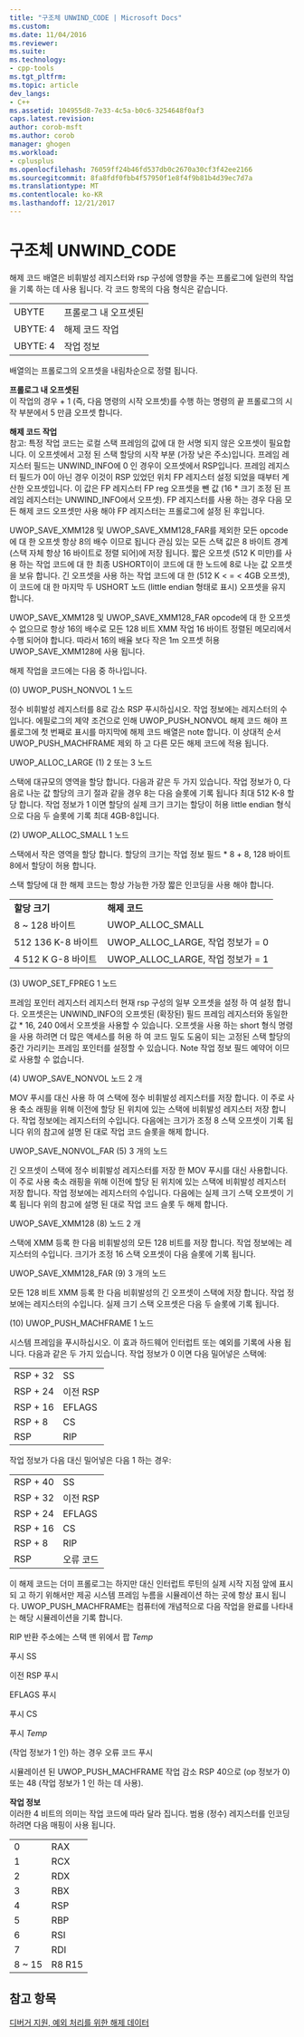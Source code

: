 ```yaml
---
title: "구조체 UNWIND_CODE | Microsoft Docs"
ms.custom: 
ms.date: 11/04/2016
ms.reviewer: 
ms.suite: 
ms.technology:
- cpp-tools
ms.tgt_pltfrm: 
ms.topic: article
dev_langs:
- C++
ms.assetid: 104955d8-7e33-4c5a-b0c6-3254648f0af3
caps.latest.revision: 
author: corob-msft
ms.author: corob
manager: ghogen
ms.workload:
- cplusplus
ms.openlocfilehash: 76059ff24b46fd537db0c2670a30cf3f42ee2166
ms.sourcegitcommit: 8fa8fdf0fbb4f57950f1e8f4f9b81b4d39ec7d7a
ms.translationtype: MT
ms.contentlocale: ko-KR
ms.lasthandoff: 12/21/2017
---
```

# <a name="struct-unwindcode"></a>구조체 UNWIND_CODE
해제 코드 배열은 비휘발성 레지스터와 rsp 구성에 영향을 주는 프롤로그에 일련의 작업을 기록 하는 데 사용 됩니다. 각 코드 항목의 다음 형식은 같습니다.  
  
|||  
|-|-|  
|UBYTE|프롤로그 내 오프셋된|  
|UBYTE: 4|해제 코드 작업|  
|UBYTE: 4|작업 정보|  
  
 배열의는 프롤로그의 오프셋을 내림차순으로 정렬 됩니다.  
  
 **프롤로그 내 오프셋된**  
 이 작업의 경우 + 1 (즉, 다음 명령의 시작 오프셋)를 수행 하는 명령의 끝 프롤로그의 시작 부분에서 5 만큼 오프셋 합니다.  
  
 **해제 코드 작업**  
 참고: 특정 작업 코드는 로컬 스택 프레임의 값에 대 한 서명 되지 않은 오프셋이 필요합니다. 이 오프셋에서 고정 된 스택 할당의 시작 부분 (가장 낮은 주소)입니다. 프레임 레지스터 필드는 UNWIND_INFO에 0 인 경우이 오프셋에서 RSP입니다. 프레임 레지스터 필드가 0이 아닌 경우 이것이 RSP 있었던 위치 FP 레지스터 설정 되었을 때부터 계산한 오프셋입니다. 이 값은 FP 레지스터 FP reg 오프셋을 뺀 값 (16 * 크기 조정 된 프레임 레지스터는 UNWIND_INFO에서 오프셋). FP 레지스터를 사용 하는 경우 다음 모든 해제 코드 오프셋만 사용 해야 FP 레지스터는 프롤로그에 설정 된 후입니다.  
  
 UWOP_SAVE_XMM128 및 UWOP_SAVE_XMM128_FAR를 제외한 모든 opcode에 대 한 오프셋 항상 8의 배수 이므로 됩니다 관심 있는 모든 스택 값은 8 바이트 경계 (스택 자체 항상 16 바이트로 정렬 되어)에 저장 됩니다. 짧은 오프셋 (512 K 미만)를 사용 하는 작업 코드에 대 한 최종 USHORT이이 코드에 대 한 노드에 8로 나눈 값 오프셋을 보유 합니다. 긴 오프셋을 사용 하는 작업 코드에 대 한 (512 K < = < 4GB 오프셋),이 코드에 대 한 마지막 두 USHORT 노드 (little endian 형태로 표시) 오프셋을 유지 합니다.  
  
 UWOP_SAVE_XMM128 및 UWOP_SAVE_XMM128_FAR opcode에 대 한 오프셋 수 없으므로 항상 16의 배수로 모든 128 비트 XMM 작업 16 바이트 정렬된 메모리에서 수행 되어야 합니다. 따라서 16의 배율 보다 작은 1m 오프셋 허용 UWOP_SAVE_XMM128에 사용 됩니다.  
  
 해제 작업을 코드에는 다음 중 하나입니다.  
  
 (0) UWOP_PUSH_NONVOL 1 노드  
  
 정수 비휘발성 레지스터를 8로 감소 RSP 푸시하십시오. 작업 정보에는 레지스터의 수입니다. 에필로그의 제약 조건으로 인해 UWOP_PUSH_NONVOL 해제 코드 해야 프롤로그에 첫 번째로 표시를 마지막에 해제 코드 배열은 note 합니다. 이 상대적 순서 UWOP_PUSH_MACHFRAME 제외 하 고 다른 모든 해제 코드에 적용 됩니다.  
  
 UWOP_ALLOC_LARGE (1) 2 또는 3 노드  
  
 스택에 대규모의 영역을 할당 합니다. 다음과 같은 두 가지 있습니다. 작업 정보가 0, 다음로 나눈 값 할당의 크기 절과 같을 경우 8는 다음 슬롯에 기록 됩니다 최대 512 K-8 할당 합니다. 작업 정보가 1 이면 할당의 실제 크기 크기는 할당이 허용 little endian 형식으로 다음 두 슬롯에 기록 최대 4GB-8입니다.  
  
 (2) UWOP_ALLOC_SMALL 1 노드  
  
 스택에서 작은 영역을 할당 합니다. 할당의 크기는 작업 정보 필드 * 8 + 8, 128 바이트 8에서 할당이 허용 합니다.  
  
 스택 할당에 대 한 해제 코드는 항상 가능한 가장 짧은 인코딩을 사용 해야 합니다.  
  
|||  
|-|-|  
|**할당 크기**|**해제 코드**|  
|8 ~ 128 바이트|UWOP_ALLOC_SMALL|  
|512 136 K-8 바이트|UWOP_ALLOC_LARGE, 작업 정보가 = 0|  
|4 512 K G-8 바이트|UWOP_ALLOC_LARGE, 작업 정보가 = 1|  
  
 (3) UWOP_SET_FPREG 1 노드  
  
 프레임 포인터 레지스터 레지스터 현재 rsp 구성의 일부 오프셋을 설정 하 여 설정 합니다. 오프셋은는 UNWIND_INFO의 오프셋된 (확장된) 필드 프레임 레지스터와 동일한 값 * 16, 240 0에서 오프셋을 사용할 수 있습니다. 오프셋을 사용 하는 short 형식 명령을 사용 하려면 더 많은 액세스를 허용 하 여 코드 밀도 도움이 되는 고정된 스택 할당의 중간 가리키는 프레임 포인터를 설정할 수 있습니다. Note 작업 정보 필드 예약어 이므로 사용할 수 없습니다.  
  
 (4) UWOP_SAVE_NONVOL 노드 2 개  
  
 MOV 푸시를 대신 사용 하 여 스택에 정수 비휘발성 레지스터를 저장 합니다. 이 주로 사용 축소 래핑을 위해 이전에 할당 된 위치에 있는 스택에 비휘발성 레지스터 저장 합니다. 작업 정보에는 레지스터의 수입니다. 다음에는 크기가 조정 8 스택 오프셋이 기록 됩니다 위의 참고에 설명 된 대로 작업 코드 슬롯을 해제 합니다.  
  
 UWOP_SAVE_NONVOL_FAR (5) 3 개의 노드  
  
 긴 오프셋이 스택에 정수 비휘발성 레지스터를 저장 한 MOV 푸시를 대신 사용합니다. 이 주로 사용 축소 래핑을 위해 이전에 할당 된 위치에 있는 스택에 비휘발성 레지스터 저장 합니다. 작업 정보에는 레지스터의 수입니다. 다음에는 실제 크기 스택 오프셋이 기록 됩니다 위의 참고에 설명 된 대로 작업 코드 슬롯 두 해제 합니다.  
  
 UWOP_SAVE_XMM128 (8) 노드 2 개  
  
 스택에 XMM 등록 한 다음 비휘발성의 모든 128 비트를 저장 합니다. 작업 정보에는 레지스터의 수입니다. 크기가 조정 16 스택 오프셋이 다음 슬롯에 기록 됩니다.  
  
 UWOP_SAVE_XMM128_FAR (9) 3 개의 노드  
  
 모든 128 비트 XMM 등록 한 다음 비휘발성의 긴 오프셋이 스택에 저장 합니다. 작업 정보에는 레지스터의 수입니다. 실제 크기 스택 오프셋은 다음 두 슬롯에 기록 됩니다.  
  
 (10) UWOP_PUSH_MACHFRAME 1 노드  
  
 시스템 프레임을 푸시하십시오.  이 효과 하드웨어 인터럽트 또는 예외를 기록에 사용 됩니다. 다음과 같은 두 가지 있습니다. 작업 정보가 0 이면 다음 밀어넣은 스택에:  
  
|||  
|-|-|  
|RSP + 32|SS|  
|RSP + 24|이전 RSP|  
|RSP + 16|EFLAGS|  
|RSP + 8|CS|  
|RSP|RIP|  
  
 작업 정보가 다음 대신 밀어넣은 다음 1 하는 경우:  
  
|||  
|-|-|  
|RSP + 40|SS|  
|RSP + 32|이전 RSP|  
|RSP + 24|EFLAGS|  
|RSP + 16|CS|  
|RSP + 8|RIP|  
|RSP|오류 코드|  
  
 이 해제 코드는 더미 프롤로그는 하지만 대신 인터럽트 루틴의 실제 시작 지점 앞에 표시 되 고 하기 위해서만 제공 시스템 프레임 누름을 시뮬레이션 하는 곳에 항상 표시 됩니다. UWOP_PUSH_MACHFRAME는 컴퓨터에 개념적으로 다음 작업을 완료를 나타내는 해당 시뮬레이션을 기록 합니다.  
  
 RIP 반환 주소에는 스택 맨 위에서 팝 *Temp*  
  
 푸시 SS  
  
 이전 RSP 푸시  
  
 EFLAGS 푸시  
  
 푸시 CS  
  
 푸시 *Temp*  
  
 (작업 정보가 1 인) 하는 경우 오류 코드 푸시  
  
 시뮬레이션 된 UWOP_PUSH_MACHFRAME 작업 감소 RSP 40으로 (op 정보가 0) 또는 48 (작업 정보가 1 인 하는 데 사용).  
  
 **작업 정보**  
 이러한 4 비트의 의미는 작업 코드에 따라 달라 집니다. 범용 (정수) 레지스터를 인코딩하려면 다음 매핑이 사용 됩니다.  
  
|||  
|-|-|  
|0|RAX|  
|1|RCX|  
|2|RDX|  
|3|RBX|  
|4|RSP|  
|5|RBP|  
|6|RSI|  
|7|RDI|  
|8 ~ 15|R8 R15|  
  
## <a name="see-also"></a>참고 항목  
 [디버거 지원, 예외 처리를 위한 해제 데이터](../build/unwind-data-for-exception-handling-debugger-support.md)